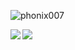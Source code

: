 <p align="left"> <img src="https://komarev.com/ghpvc/?username=phonix007&label=Profile%20views&color=0e75b6&style=flat" alt="phonix007" /> </p>
<div>
<a href="https://readme-stats-cfgj2cxdy.vercel.app/api?username=phonix007&count_private=true&show_icons=true&theme=tokyonight">
  <img  align="left" src="https://readme-stats-cfgj2cxdy.vercel.app/api?username=phonix007&count_private=true&show_icons=true&theme=tokyonight" />
</a>
<a href="https://readme-stats-cfgj2cxdy.vercel.app/api/top-langs/?username=phonix007&hide=php&theme=tokyonight">
  <img align="left" src="https://readme-stats-cfgj2cxdy.vercel.app/api/top-langs/?username=phonix007&hide=php&theme=tokyonight" />
</a>
</div>
